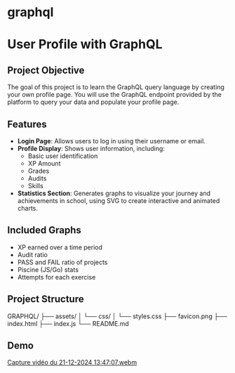 # graphql
# User Profile with GraphQL

## Project Objective

The goal of this project is to learn the GraphQL query language by creating your own profile page. You will use the GraphQL endpoint provided by the platform to query your data and populate your profile page.

## Features

- **Login Page**: Allows users to log in using their username or email.
- **Profile Display**: Shows user information, including:
  - Basic user identification
  - XP Amount
  - Grades
  - Audits
  - Skills
- **Statistics Section**: Generates graphs to visualize your journey and achievements in school, using SVG to create interactive and animated charts.

## Included Graphs

- XP earned over a time period
- Audit ratio
- PASS and FAIL ratio of projects
- Piscine (JS/Go) stats
- Attempts for each exercise

## Project Structure
GRAPHQL/
├── assets/
│ └── css/
│ └── styles.css
├── favicon.png
├── index.html
├── index.js
└── README.md
## Demo
[Capture vidéo du 21-12-2024 13:47:07.webm](https://github.com/user-attachments/assets/99bd98fd-a14c-4100-acbb-5742bbef0b18)
